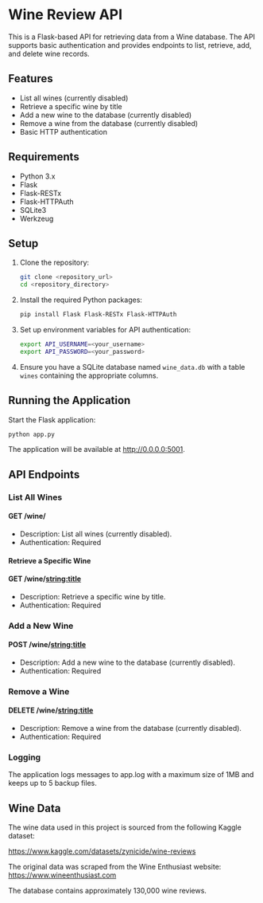 # Wine Review API

This is a Flask-based API for retrieving data from a Wine database. The API supports basic authentication and provides endpoints to list, retrieve, add, and delete wine records.

## Features

- List all wines (currently disabled)
- Retrieve a specific wine by title
- Add a new wine to the database (currently disabled)
- Remove a wine from the database (currently disabled)
- Basic HTTP authentication

## Requirements

- Python 3.x
- Flask
- Flask-RESTx
- Flask-HTTPAuth
- SQLite3
- Werkzeug

## Setup

1. Clone the repository:
    ```sh
    git clone <repository_url>
    cd <repository_directory>
    ```

2. Install the required Python packages:
    ```sh
    pip install Flask Flask-RESTx Flask-HTTPAuth
    ```

3. Set up environment variables for API authentication:
    ```sh
    export API_USERNAME=<your_username>
    export API_PASSWORD=<your_password>
    ```

4. Ensure you have a SQLite database named `wine_data.db` with a table `wines` containing the appropriate columns.

## Running the Application

Start the Flask application:
```sh
python app.py
```

The application will be available at http://0.0.0.0:5001.

## API Endpoints
### List All Wines
#### GET /wine/
- Description: List all wines (currently disabled).
- Authentication: Required

#### Retrieve a Specific Wine
#### GET /wine/<string:title>
- Description: Retrieve a specific wine by title.
- Authentication: Required

### Add a New Wine
#### POST /wine/<string:title>
- Description: Add a new wine to the database (currently disabled).
- Authentication: Required

### Remove a Wine
#### DELETE /wine/<string:title>
- Description: Remove a wine from the database (currently disabled).
- Authentication: Required

### Logging
The application logs messages to app.log with a maximum size of 1MB and keeps up to 5 backup files.

## Wine Data
The wine data used in this project is sourced from the following Kaggle dataset:

https://www.kaggle.com/datasets/zynicide/wine-reviews

The original data was scraped from the Wine Enthusiast website:
https://www.wineenthusiast.com

The database contains approximately 130,000 wine reviews.





